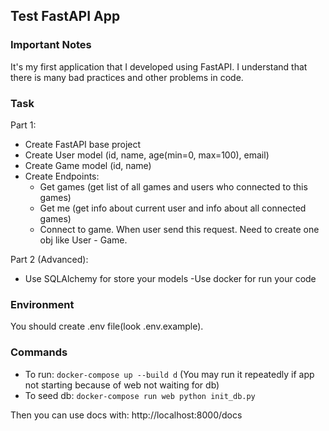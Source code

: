 ## Test FastAPI App

### Important Notes

It's my first application that I developed using FastAPI. I understand that there is many bad practices and other problems in code.

### Task

Part 1:

* Create FastAPI base project
* Create User model (id, name, age(min=0, max=100), email)
* Create Game model (id, name)
* Create Endpoints:
	- Get games (get list of all games and users who connected to this games)
	- Get me (get info about current user and info about all connected games)
	- Connect to game. When user send this request. Need to create one obj like User - Game.

Part 2 (Advanced):

- Use SQLAlchemy for store your models
-Use docker for run your code

### Environment

You should create .env file(look .env.example).

### Commands

- To run: `docker-compose up --build d` (You may run it repeatedly if app not starting because of web not waiting for db)
- To seed db: `docker-compose run web python init_db.py`

Then you can use docs with: http://localhost:8000/docs
